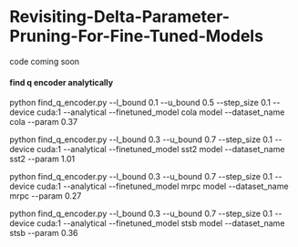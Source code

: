 # Revisiting-Delta-Parameter-Pruning-For-Fine-Tuned-Models

code coming soon


#### find q encoder analytically
python find_q_encoder.py --l_bound 0.1 --u_bound 0.5 --step_size 0.1  --device cuda:1 --analytical  --finetuned_model cola model  --dataset_name cola  --param 0.37

python find_q_encoder.py --l_bound 0.3 --u_bound 0.7 --step_size 0.1  --device cuda:1 --analytical  --finetuned_model sst2 model  --dataset_name sst2 --param 1.01

python find_q_encoder.py --l_bound 0.3 --u_bound 0.7 --step_size 0.1  --device cuda:1 --analytical  --finetuned_model mrpc model  --dataset_name mrpc --param 0.27

python find_q_encoder.py --l_bound 0.3 --u_bound 0.7 --step_size 0.1  --device cuda:1 --analytical  --finetuned_model stsb model  --dataset_name stsb --param 0.36